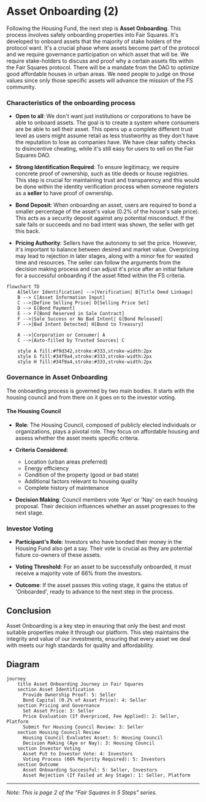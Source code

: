 # Asset Onboarding (2)

Following the Housing Fund, the next step is **Asset Onboarding**. This process involves safely onboarding properties into Fair Squares. It's developed to  onboard assets that the majority of stake holders of the protocol want. It's a crucial phase where assets become part of the protocol and we require governance participation on which asset that will be. We require stake-holders to discuss and proof why a certain assets fits within the Fair Squares protocol. There will be a mandate from the DAO to optimize good affordable houses in urban areas. We need people to judge on those values since only those specific assets will advance the mission of the FS community. 


### Characteristics of the onboarding process

- **Open to all**: We don't want just institutions or corporations to have be able to onboard assets. The goal is to create a system where consumers are be able to sell their asset. This opens up a complete different trust level as users might assume retail as less trustworthy as they don't have the reputation to lose as companies have. We have clear safety checks to disincentive cheating, while it's still easy for users to sell on the Fair Squares DAO. 

- **Strong Identification Required**: To ensure legitimacy, we require concrete proof of ownership, such as title deeds or house registries. This step is crucial for maintaining trust and transparency and this would be done within the identity verification process when someone registers as a **seller** to have proof of ownership.  

- **Bond Deposit**: When onboarding an asset, users are required to bond a smaller  percentage of the asset's value (0.2% of the house's sale price). This acts as a security deposit against any potential misconduct. If the sale fails or succeeds and no bad intent was shown, the seller with get this back.

- **Pricing Authority**: Sellers have the autonomy to set the price. However, it's important to balance between desired and market value. Overpricing may lead to rejection in later stages, along with a minor fee for wasted time and resources. The seller can follow the arguments from the decision making process and can adjust it's price after an initial failure for a successful onboarding if the asset fitted within the FS criteria. 

```mermaid
flowchart TD
    A[Seller Identification] -->|Verification| B[Title Deed Linkage]
    B --> C[Asset Information Input]
    C -->|Define Selling Price| D[Selling Price Set]
    D --> E[Bond Payment]
    E --> F[Bond Reserved in Sale Contract]
    F -->|Sale Success or No Bad Intent| G[Bond Released]
    F -->|Bad Intent Detected| H[Bond to Treasury]
    
    A -->|Corporation or Consumer| A
    C -->|Auto-filled by Trusted Sources| C

    style A fill:#f9d342,stroke:#333,stroke-width:2px
    style G fill:#34f9a4,stroke:#333,stroke-width:2px
    style H fill:#34f9a4,stroke:#333,stroke-width:2px
```

### Governance in Asset Onboarding

The onboarding process is governed by two main bodies. It starts with the housing council and from there on it goes on to the investor voting. 

#### The Housing Council

- **Role**: The Housing Council, composed of publicly elected individuals or organizations, plays a pivotal role. They focus on affordable housing and assess whether the asset meets specific criteria.

- **Criteria Considered**:
  - Location (urban areas preferred)
  - Energy efficiency 
  - Condition of the property (good or bad state)
  - Additional factors relevant to housing quality
  - Complete history of maintenance

- **Decision Making**:  Council members vote 'Aye' or 'Nay' on each housing proposal. Their decision influences whether an asset progresses to the next stage.

### Investor Voting

- **Participant's Role**: Investors who have bonded their money in the Housing Fund also get a say. Their vote is crucial as they are potential future co-owners of these assets.

- **Voting Threshold**: For an asset to be successfully onboarded, it must receive a majority vote of 66% from the investors.

- **Outcome**: If the asset passes this voting stage, it gains the status of 'Onboarded', ready to advance to the next step in the process.

## Conclusion

Asset Onboarding is a key step in ensuring that only the best and most suitable properties make it through our platform. This step maintains the integrity and value of our investments, ensuring that every asset we deal with meets our high standards for quality and affordability.

## Diagram

```mermaid
journey
    title Asset Onboarding Journey in Fair Squares
    section Asset Identification
      Provide Ownership Proof: 5: Seller
      Bond Capital (0.2% of Asset Price): 4: Seller
    section Pricing and Governance
      Set Asset Price: 3: Seller
      Price Evaluation (If Overpriced, Fee Applied): 2: Seller, Platform
      Submit for Housing Council Review: 3: Seller
    section Housing Council Review
      Housing Council Evaluates Asset: 5: Housing Council
      Decision Making (Aye or Nay): 3: Housing Council
    section Investor Voting
      Asset Put to Investor Vote: 4: Investors
      Voting Process (66% Majority Required): 5: Investors
    section Outcome
      Asset Onboarding Successful: 5: Seller, Investors
      Asset Rejection (If Failed at Any Stage): 1: Seller, Platform
```



---

*Note: This is page 2 of the "Fair Squares in 5 Steps" series.*
